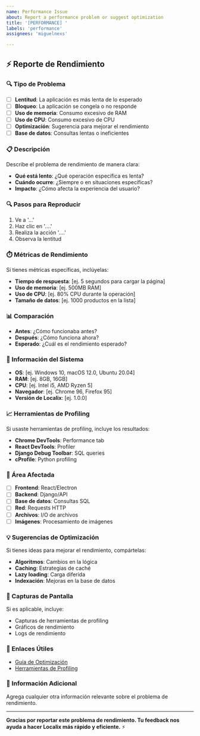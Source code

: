 ```yaml
---
name: Performance Issue
about: Report a performance problem or suggest optimization
title: '[PERFORMANCE] '
labels: 'performance'
assignees: 'miguelnexs'

---
```


## ⚡ Reporte de Rendimiento

### 🔍 Tipo de Problema

- [ ] **Lentitud**: La aplicación es más lenta de lo esperado
- [ ] **Bloqueo**: La aplicación se congela o no responde
- [ ] **Uso de memoria**: Consumo excesivo de RAM
- [ ] **Uso de CPU**: Consumo excesivo de CPU
- [ ] **Optimización**: Sugerencia para mejorar el rendimiento
- [ ] **Base de datos**: Consultas lentas o ineficientes

### 📋 Descripción

Describe el problema de rendimiento de manera clara:

- **Qué está lento**: ¿Qué operación específica es lenta?
- **Cuándo ocurre**: ¿Siempre o en situaciones específicas?
- **Impacto**: ¿Cómo afecta la experiencia del usuario?

### 🔍 Pasos para Reproducir

1. Ve a '...'
2. Haz clic en '....'
3. Realiza la acción '....'
4. Observa la lentitud

### ⏱️ Métricas de Rendimiento

Si tienes métricas específicas, inclúyelas:

- **Tiempo de respuesta**: [ej. 5 segundos para cargar la página]
- **Uso de memoria**: [ej. 500MB RAM]
- **Uso de CPU**: [ej. 80% CPU durante la operación]
- **Tamaño de datos**: [ej. 1000 productos en la lista]

### 📊 Comparación

- **Antes**: ¿Cómo funcionaba antes?
- **Después**: ¿Cómo funciona ahora?
- **Esperado**: ¿Cuál es el rendimiento esperado?

### 🔧 Información del Sistema

- **OS**: [ej. Windows 10, macOS 12.0, Ubuntu 20.04]
- **RAM**: [ej. 8GB, 16GB]
- **CPU**: [ej. Intel i5, AMD Ryzen 5]
- **Navegador**: [ej. Chrome 96, Firefox 95]
- **Versión de Localix**: [ej. 1.0.0]

### 📈 Herramientas de Profiling

Si usaste herramientas de profiling, incluye los resultados:

- **Chrome DevTools**: Performance tab
- **React DevTools**: Profiler
- **Django Debug Toolbar**: SQL queries
- **cProfile**: Python profiling

### 🎯 Área Afectada

- [ ] **Frontend**: React/Electron
- [ ] **Backend**: Django/API
- [ ] **Base de datos**: Consultas SQL
- [ ] **Red**: Requests HTTP
- [ ] **Archivos**: I/O de archivos
- [ ] **Imágenes**: Procesamiento de imágenes

### 💡 Sugerencias de Optimización

Si tienes ideas para mejorar el rendimiento, compártelas:

- **Algoritmos**: Cambios en la lógica
- **Caching**: Estrategias de caché
- **Lazy loading**: Carga diferida
- **Indexación**: Mejoras en la base de datos

### 📸 Capturas de Pantalla

Si es aplicable, incluye:
- Capturas de herramientas de profiling
- Gráficos de rendimiento
- Logs de rendimiento

### 🔗 Enlaces Útiles

- [Guía de Optimización](https://github.com/miguelnexs/localix/wiki/performance)
- [Herramientas de Profiling](https://github.com/miguelnexs/localix/wiki/debugging)

### 📝 Información Adicional

Agrega cualquier otra información relevante sobre el problema de rendimiento.

---

**Gracias por reportar este problema de rendimiento. Tu feedback nos ayuda a hacer Localix más rápido y eficiente.** ⚡
